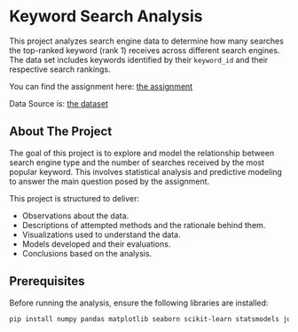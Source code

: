# Keyword Search Analysis

This project analyzes search engine data to determine how many searches the top-ranked keyword (rank 1) receives across different search engines. The data set includes keywords identified by their `keyword_id` and their respective search rankings.

You can find the assignment here: [the assignment](https://github.com/Baharkeen/flywheel-digital-assignment/blob/main/assignment.ipynb)

 Data Source is: [the dataset](https://github.com/Baharkeen/flywheel-digital-assignment/blob/main/case_study_junior_ds.csv)

## About The Project

The goal of this project is to explore and model the relationship between search engine type and the number of searches received by the most popular keyword. This involves statistical analysis and predictive modeling to answer the main question posed by the assignment.



This project is structured to deliver:
- Observations about the data.
- Descriptions of attempted methods and the rationale behind them.
- Visualizations used to understand the data.
- Models developed and their evaluations.
- Conclusions based on the analysis.

## Prerequisites

Before running the analysis, ensure the following libraries are installed:
```bash
pip install numpy pandas matplotlib seaborn scikit-learn statsmodels jupyter
